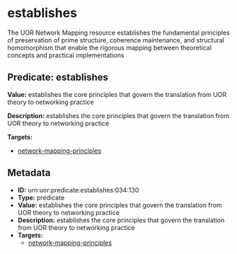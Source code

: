 # establishes

The UOR Network Mapping resource establishes the fundamental principles of preservation of prime structure, coherence maintenance, and structural homomorphism that enable the rigorous mapping between theoretical concepts and practical implementations

## Predicate: establishes

**Value:** establishes the core principles that govern the translation from UOR theory to networking practice

**Description:** establishes the core principles that govern the translation from UOR theory to networking practice

**Targets:**

- [network-mapping-principles](../Concepts/network-mapping-principles.md)

## Metadata

- **ID:** urn:uor:predicate:establishes:034:130
- **Type:** predicate
- **Value:** establishes the core principles that govern the translation from UOR theory to networking practice
- **Description:** establishes the core principles that govern the translation from UOR theory to networking practice
- **Targets:**
  - [network-mapping-principles](../Concepts/network-mapping-principles.md)
